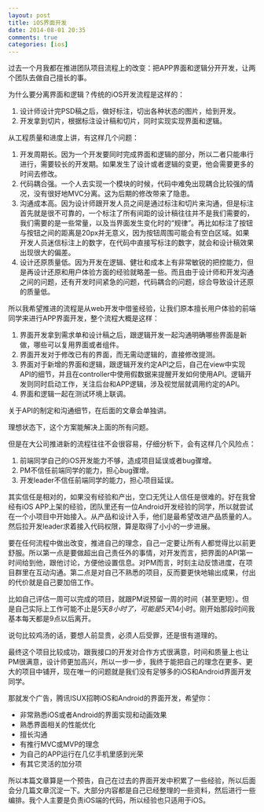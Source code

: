 ```yaml
---
layout: post
title: iOS界面开发
date: 2014-08-01 20:35
comments: true
categories: [ios]
---
```


过去一个月我都在推进团队项目流程上的改变：把APP界面和逻辑分开开发，让两个团队去做自己擅长的事。

<!--more-->

为什么要分离界面和逻辑？传统的iOS开发流程是这样的：

1. 设计师设计完PSD稿之后，做好标注，切出各种状态的图片，给到开发。
2. 开发拿到切片，根据标注设计稿和切片，同时实现实现界面和逻辑。

从工程质量和进度上讲，有这样几个问题：

1. 开发周期长。因为一个开发要同时完成界面和逻辑的部分，所以二者只能串行进行，需要较长的开发期。如果发生了设计或者逻辑的变更，他会需要更多的时间去修改。
2. 代码耦合强。一个人去实现一个模块的时候，代码中难免出现耦合比较强的情况，没有很好地MVC分离。这为后期的修改带来了隐患。
3. 沟通成本高。因为设计师跟开发人员之间是通过标注和切片来沟通，但是标注首先就是很不可靠的，一个标注了所有间距的设计稿往往并不是我们需要的，我们需要的是一些常量，以及当界面发生变化时的“规律”。再比如标注了按钮与按钮之间的距离是20px并无意义，因为按钮周围可能会有空白区域。如果开发人员迷信标注上的数字，在代码中直接写标注的数字，就会和设计稿效果出现很大的偏差。
4. 设计还原质量低。因为开发在逻辑、健壮和成本上有非常敏锐的把控能力，但是再设计还原和用户体验方面的经验就略差一些。而且由于设计师和开发沟通之间的问题，还有开发时间紧急的问题，代码耦合的问题，综合导致设计还原的质量低。

所以我希望推进的流程是从web开发中借鉴经验，让我们原本擅长用户体验的前端同学来进行APP界面开发，整个流程大概是这样：

1. 界面开发拿到需求单和设计稿之后，跟逻辑开发一起沟通明确哪些界面是新做，哪些可以复用界面或者组件。
2. 界面开发对于修改已有的界面，而无需动逻辑的，直接修改提测。
3. 界面对于新增的界面和逻辑，跟逻辑开发约定API之后，自己在view中实现API的细节，并且在controller中使用假数据来提醒开发如何使用API。逻辑开发则同时启动工作，关注后台和APP逻辑，涉及视觉层就调用约定的API。
4. 界面和逻辑一起在测试环境上联调。

关于API的制定和沟通细节，在后面的文章会单独讲。

理想状态下，这个方案能解决上面的所有问题。

但是在大公司推进新的流程往往不会很容易，仔细分析下，会有这样几个风险点：

1. 前端同学自己的iOS开发能力不够，造成项目延误或者bug骤增。
2. PM不信任前端同学的能力，担心bug骤增。
3. 开发leader不信任前端同学的能力，担心项目延误。

其实信任是相对的，如果没有经验和产出，空口无凭让人信任是很难的。好在我曾经有iOS APP上架的经验，团队里还有一位Android开发经验的同学，所以就尝试在一个小项目中开始接入。从产品和设计入手，他们是最希望改进产品质量的人。然后拉开发leader求着接入代码权限，算是取得了小小的一步进展。

要在任何流程中做出改变，推进自己的理念，自己一定要让所有人都觉得比以前更舒服。所以第一点是要做超出自己责任外的事情，对开发而言，把界面的API第一时间给到他，跟他讨论，方便他设置信息。对PM而言，时刻主动反馈进度，在项目群里在互动沟通。第二点是对自己不熟悉的项目，反而要更快地输出成果，付出的代价就是自己要加倍工作。

比如自己评估一周可以完成的项目，就跟PM说预留一周的时间（甚至更短）。但是自己实际上工作可能不止是5天*8小时了，可能是5天*14小时。刚开始那段时间我基本每天都是9点以后离开。

说句比较鸡汤的话，要想人前显贵，必须人后受罪，还是很有道理的。

最终这个项目比较成功，跟我接口的开发对合作方式很满意，时间和质量上也让PM很满意，设计师更加高兴，所以一步一步，我终于能把自己的理念在更多、更大的项目中铺开，现在唯一的问题就是我们没有足够多的iOS和Android界面开发同学。

那就发个广告，腾讯ISUX招聘iOS和Android的界面开发，希望你：

* 非常熟悉iOS或者Android的界面实现和动画效果
* 熟悉界面相关的性能优化
* 擅长沟通
* 有推行MVC或MVP的理念
* 为自己的APP运行在几亿手机里感到光荣
* 有其它灵活的加分项

所以本篇文章算是一个预告，自己在过去的界面开发中积累了一些经验，所以后面会分几篇文章沉淀一下。大部分内容都是自己已经整理的一些资料，然后进行一些编排。我个人主要是负责iOS端的代码，所以经验也只适用于iOS。